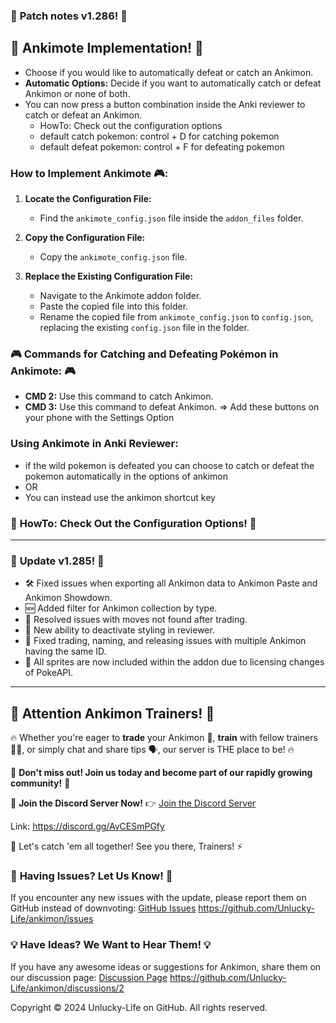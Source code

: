 ### 🚀 **Patch notes v1.286!** 🚀

## 🚀 **Ankimote Implementation!** 🚀
- Choose if you would like to automatically defeat or catch an Ankimon.
- **Automatic Options:** Decide if you want to automatically catch or defeat Ankimon or none of both.
- You can now press a button combination inside the Anki reviewer to catch or defeat an Ankimon.
    - HowTo: Check out the configuration options
    - default catch pokemon: control + D for catching pokemon
    - default defeat pokemon: control + F for defeating pokemon
### How to Implement Ankimote 🎮:

1. **Locate the Configuration File:**
   - Find the `ankimote_config.json` file inside the `addon_files` folder.

2. **Copy the Configuration File:**
   - Copy the `ankimote_config.json` file.

3. **Replace the Existing Configuration File:**
   - Navigate to the Ankimote addon folder.
   - Paste the copied file into this folder.
   - Rename the copied file from `ankimote_config.json` to `config.json`, replacing the existing `config.json` file in the folder.
     
### 🎮 Commands for Catching and Defeating Pokémon in Ankimote: 🎮

- **CMD 2:** Use this command to catch Ankimon.
- **CMD 3:** Use this command to defeat Ankimon.
=> Add these buttons on your phone with the Settings Option

### Using Ankimote in Anki Reviewer:
- if the wild pokemon is defeated you can choose to catch or defeat the pokemon automatically in the options of ankimon
- OR
- You can instead use the ankimon shortcut key
### 📘 **HowTo: Check Out the Configuration Options!** 📘

------------------------------------

### 🚀 **Update v1.285!** 🚀

- 🛠️ Fixed issues when exporting all Ankimon data to Ankimon Paste and Ankimon Showdown.
- 🆕 Added filter for Ankimon collection by type.
- 🔧 Resolved issues with moves not found after trading.
- 🎨 New ability to deactivate styling in reviewer.
- 🔄 Fixed trading, naming, and releasing issues with multiple Ankimon having the same ID.
- 🌟 All sprites are now included within the addon due to licensing changes of PokeAPI.

-------------------------------------

## 🚨 **Attention Ankimon Trainers!** 🚨

🔥 Whether you're eager to **trade** your Ankimon 🐉, **train** with fellow trainers 🏋️‍♂️, or simply chat and share tips 🗣️, our server is THE place to be! 🔥

🎉 **Don't miss out! Join us today and become part of our rapidly growing community!** 🎉

🔗 **Join the Discord Server Now!** 👉 [Join the Discord Server](https://discord.gg/AvCESmPGfy)

Link: https://discord.gg/AvCESmPGfy

🌟 Let's catch 'em all together! See you there, Trainers! ⚡

### 📢 **Having Issues? Let Us Know!** 📢

If you encounter any new issues with the update, please report them on GitHub instead of downvoting: [GitHub Issues](https://github.com/Unlucky-Life/ankimon/issues)
https://github.com/Unlucky-Life/ankimon/issues

### 💡 **Have Ideas? We Want to Hear Them!** 💡

If you have any awesome ideas or suggestions for Ankimon, share them on our discussion page: [Discussion Page](https://github.com/Unlucky-Life/ankimon/discussions/2)
https://github.com/Unlucky-Life/ankimon/discussions/2

Copyright © 2024 Unlucky-Life on GitHub. All rights reserved.
